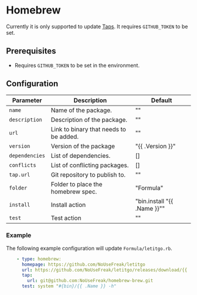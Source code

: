 # Homebrew

Currently it is only supported to update [Taps](https://docs.brew.sh/Taps).
It requires `GITHUB_TOKEN` to be set. 

## Prerequisites

- Requires `GITHUB_TOKEN` to be set in the environment.

## Configuration

Parameter | Description | Default
--- | --- | ---
`name` | Name of the package. | ""
`description` | Description of the package. | ""
`url` | Link to binary that needs to be added. | ""
`version` | Version of the package | "{{ .Version }}"
`dependencies` | List of dependencies. | []
`conflicts` | List of conflicting packages. | []
`tap.url` | Git repository to publish to. | ""
`folder` | Folder to place the homebrew spec. | "Formula"
`install` | Install action | "bin.install \"{{ .Name }}\""
`test` | Test action | ""

### Example

The following example configuration will update `Formula/letitgo.rb`.

```yaml
    - type: homebrew:
      homepage: https://github.com/NoUseFreak/letitgo
      url: https://github.com/NoUseFreak/letitgo/releases/download/{{ .Version }}/darwin_amd64.zip
      tap:
        url: git@github.com:NoUseFreak/homebrew-brew.git
      test: system "#{bin}/{{ .Name }} -h"
```
